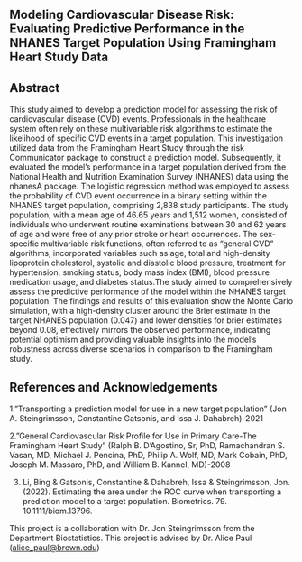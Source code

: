 ## Modeling Cardiovascular Disease Risk: Evaluating Predictive Performance in the NHANES Target Population Using Framingham Heart Study Data

## Abstract
This study aimed to develop a prediction model for assessing the risk of cardiovascular disease (CVD)
events. Professionals in the healthcare system often rely on these multivariable risk algorithms to estimate the
likelihood of specific CVD events in a target population. This investigation utilized data from the Framingham
Heart Study through the risk Communicator package to construct a prediction model. Subsequently, it
evaluated the model’s performance in a target population derived from the National Health and Nutrition
Examination Survey (NHANES) data using the nhanesA package. The logistic regression method was
employed to assess the probability of CVD event occurrence in a binary setting within the NHANES target
population, comprising 2,838 study participants. The study population, with a mean age of 46.65 years
and 1,512 women, consisted of individuals who underwent routine examinations between 30 and 62 years
of age and were free of any prior stroke or heart occurrences. The sex-specific multivariable risk functions,
often referred to as “general CVD” algorithms, incorporated variables such as age, total and high-density
lipoprotein cholesterol, systolic and diastolic blood pressure, treatment for hypertension, smoking status, body
mass index (BMI), blood pressure medication usage, and diabetes status.The study aimed to comprehensively
assess the predictive performance of the model within the NHANES target population. The findings and
results of this evaluation show the Monte Carlo simulation, with a high-density cluster around the Brier
estimate in the target NHANES population (0.047) and lower densities for brier estimates beyond 0.08,
effectively mirrors the observed performance, indicating potential optimism and providing valuable insights
into the model’s robustness across diverse scenarios in comparison to the Framingham study. 

## References and Acknowledgements
1.”Transporting a prediction model for use in a new target population” (Jon A. Steingrimsson, Constantine
Gatsonis, and Issa J. Dahabreh)-2021

2.”General Cardiovascular Risk Profile for Use in Primary Care-The Framingham Heart Study” (Ralph B.
D’Agostino, Sr, PhD, Ramachandran S. Vasan, MD, Michael J. Pencina, PhD, Philip A. Wolf, MD, Mark
Cobain, PhD, Joseph M. Massaro, PhD, and William B. Kannel, MD)-2008

3. Li, Bing & Gatsonis, Constantine & Dahabreh, Issa & Steingrimsson, Jon. (2022). Estimating the area
under the ROC curve when transporting a prediction model to a target population. Biometrics. 79.
10.1111/biom.13796.

This project is a collaboration with Dr. Jon Steingrimsson from the Department Biostatistics. This project is advised by Dr. Alice Paul (alice_paul@brown.edu)
